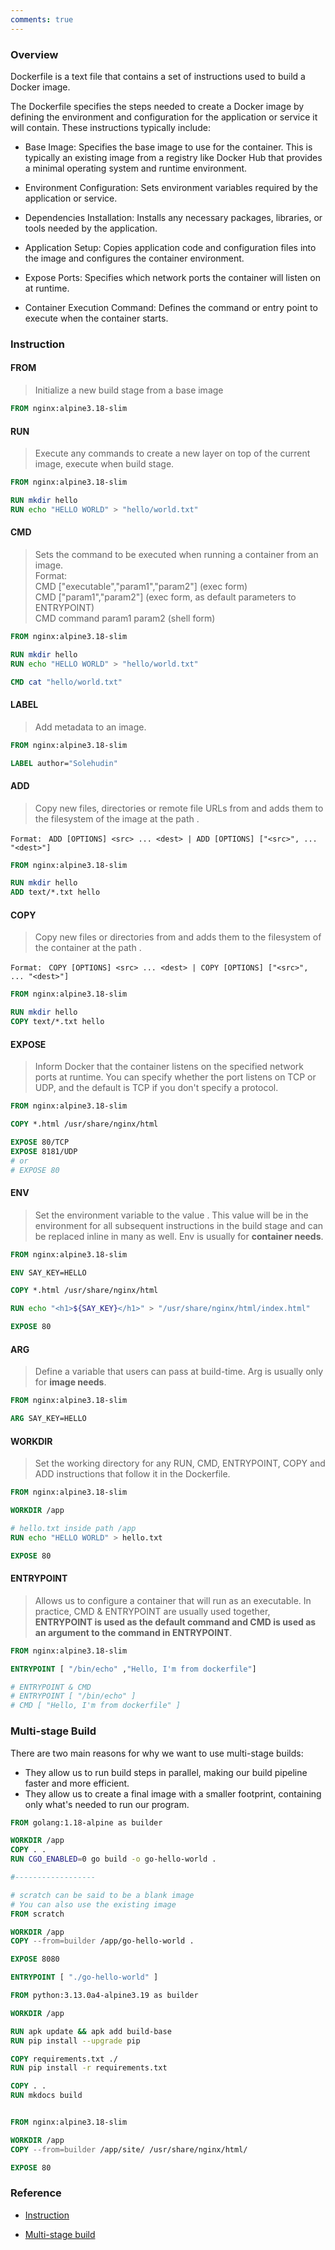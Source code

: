 ```yaml
---
comments: true
---
```


### Overview

Dockerfile is a text file that contains a set of instructions used to build a Docker image.

The Dockerfile specifies the steps needed to create a Docker image by defining the environment and configuration for the application or service it will contain. These instructions typically include:

- Base Image: Specifies the base image to use for the container. This is typically an existing image from a registry like Docker Hub that provides a minimal operating system and runtime environment.

- Environment Configuration: Sets environment variables required by the application or service.

- Dependencies Installation: Installs any necessary packages, libraries, or tools needed by the application.

- Application Setup: Copies application code and configuration files into the image and configures the container environment.

- Expose Ports: Specifies which network ports the container will listen on at runtime.

- Container Execution Command: Defines the command or entry point to execute when the container starts.

### Instruction

#### FROM

> Initialize a new build stage from a base image

```dockerfile hl_lines="1" title="FROM"
FROM nginx:alpine3.18-slim
```

#### RUN

> Execute any commands to create a new layer on top of the current image, execute when build stage.

```dockerfile hl_lines="3 4" title="RUN"
FROM nginx:alpine3.18-slim

RUN mkdir hello
RUN echo "HELLO WORLD" > "hello/world.txt"
```

#### CMD

> Sets the command to be executed when running a container from an image.<br/>
> Format: <br/>
> CMD ["executable","param1","param2"] (exec form)<br/>
> CMD ["param1","param2"] (exec form, as default parameters to ENTRYPOINT)<br/>
> CMD command param1 param2 (shell form)

```dockerfile hl_lines="6" title="CMD"
FROM nginx:alpine3.18-slim

RUN mkdir hello
RUN echo "HELLO WORLD" > "hello/world.txt"

CMD cat "hello/world.txt"
```

#### LABEL

> Add metadata to an image.

```dockerfile hl_lines="3" title="LABEL"
FROM nginx:alpine3.18-slim

LABEL author="Solehudin"
```

#### ADD

> Copy new files, directories or remote file URLs from <src> and adds them to the filesystem of the image at the path <dest>.

`Format: `
`ADD [OPTIONS] <src> ... <dest> | ADD [OPTIONS] ["<src>", ... "<dest>"]`

```dockerfile hl_lines="4" title="ADD"
FROM nginx:alpine3.18-slim

RUN mkdir hello
ADD text/*.txt hello
```

#### COPY

> Copy new files or directories from <src> and adds them to the filesystem of the container at the path <dest>.

`Format: `
`COPY [OPTIONS] <src> ... <dest> | COPY [OPTIONS] ["<src>", ... "<dest>"]`

```dockerfile hl_lines="4" title="COPY"
FROM nginx:alpine3.18-slim

RUN mkdir hello
COPY text/*.txt hello
```

#### EXPOSE

> Inform Docker that the container listens on the specified network ports at runtime. You can specify whether the port listens on TCP or UDP, and the default is TCP if you don't specify a protocol.

```dockerfile hl_lines="5 6 8" title="EXPOSE"
FROM nginx:alpine3.18-slim

COPY *.html /usr/share/nginx/html

EXPOSE 80/TCP
EXPOSE 8181/UDP
# or
# EXPOSE 80
```

#### ENV

> Set the environment variable <key> to the value <value>. This value will be in the environment for all subsequent instructions in the build stage and can be replaced inline in many as well. Env is usually for **container needs**.

```dockerfile hl_lines="3" title="ENV"
FROM nginx:alpine3.18-slim

ENV SAY_KEY=HELLO

COPY *.html /usr/share/nginx/html

RUN echo "<h1>${SAY_KEY}</h1>" > "/usr/share/nginx/html/index.html"

EXPOSE 80
```

#### ARG

> Define a variable that users can pass at build-time. Arg is usually only for **image needs**.

```dockerfile hl_lines="3" title="ARG"
FROM nginx:alpine3.18-slim

ARG SAY_KEY=HELLO
```

#### WORKDIR

> Set the working directory for any RUN, CMD, ENTRYPOINT, COPY and ADD instructions that follow it in the Dockerfile.

```dockerfile hl_lines="3" title="WORKDIR"
FROM nginx:alpine3.18-slim

WORKDIR /app

# hello.txt inside path /app
RUN echo "HELLO WORLD" > hello.txt

EXPOSE 80
```

#### ENTRYPOINT

> Allows us to configure a container that will run as an executable. In practice, CMD & ENTRYPOINT are usually used together, **ENTRYPOINT is used as the default command and CMD is used as an argument to the command in ENTRYPOINT**.

```dockerfile hl_lines="3" title="ENTRYPOINT"
FROM nginx:alpine3.18-slim

ENTRYPOINT [ "/bin/echo" ,"Hello, I'm from dockerfile"]

# ENTRYPOINT & CMD
# ENTRYPOINT [ "/bin/echo" ]
# CMD [ "Hello, I'm from dockerfile" ]
```

### Multi-stage Build

There are two main reasons for why we want to use multi-stage builds:

- They allow us to run build steps in parallel, making our build pipeline faster and more efficient.
- They allow us to create a final image with a smaller footprint, containing only what's needed to run our program.

```dockerfile title="Example"
FROM golang:1.18-alpine as builder

WORKDIR /app
COPY . .
RUN CGO_ENABLED=0 go build -o go-hello-world .

#------------------

# scratch can be said to be a blank image
# You can also use the existing image
FROM scratch

WORKDIR /app
COPY --from=builder /app/go-hello-world .

EXPOSE 8080

ENTRYPOINT [ "./go-hello-world" ]
```

```dockerfile title="Example"
FROM python:3.13.0a4-alpine3.19 as builder

WORKDIR /app

RUN apk update && apk add build-base
RUN pip install --upgrade pip

COPY requirements.txt ./
RUN pip install -r requirements.txt

COPY . .
RUN mkdocs build


FROM nginx:alpine3.18-slim

WORKDIR /app
COPY --from=builder /app/site/ /usr/share/nginx/html/

EXPOSE 80
```

### Reference

- [Instruction](https://docs.docker.com/reference/dockerfile/)

- [Multi-stage build](https://docs.docker.com/build/guide/multi-stage/)
